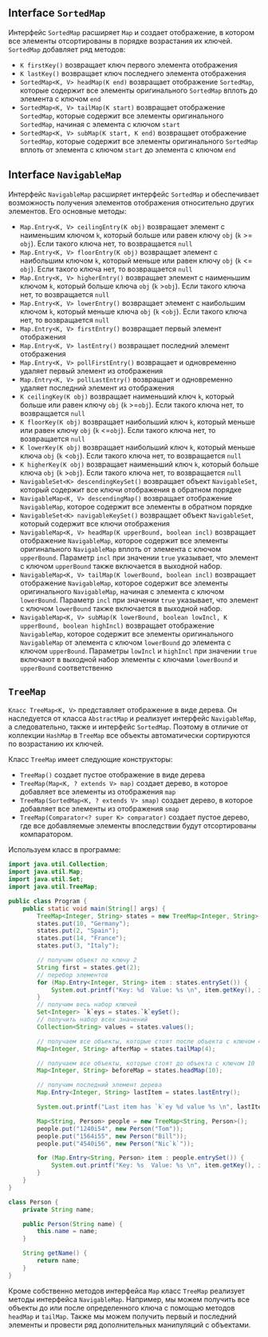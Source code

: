 ## Interface `SortedMap`
Интерфейс `SortedMap` расширяет `Map` и создает отображение, в котором все элементы отсортированы в порядке возрастания их ключей. `SortedMap` добавляет ряд методов:
- `K firstKey()` возвращает ключ первого элемента отображения
- `K lastKey()` возвращает ключ последнего элемента отображения
- `SortedMap<K, V> headMap(K end)` возвращает отображение `SortedMap`, которые содержит все элементы оригинального `SortedMap` вплоть до элемента с ключом `end`
- `SortedMap<K, V> tailMap(K start)` возвращает отображение `SortedMap`, которые содержит все элементы оригинального `SortedMap`, начиная с элемента с ключом `start`
- `SortedMap<K, V> subMap(K start, K end)` возвращает отображение `SortedMap`, которые содержит все элементы оригинального `SortedMap` вплоть от элемента с ключом `start` до элемента с ключом `end`


## Interface `NavigableMap`
Интерфейс `NavigableMap` расширяет интерфейс `SortedMap` и обеспечивает возможность получения элементов отображения относительно других элементов. Его основные методы:
- `Map.Entry<K, V> ceilingEntry(K obj)` возвращает элемент с наименьшим ключом `k`, который больше или равен ключу `obj` (`k` >= `obj`). Если такого ключа нет, то возвращается `null`
- `Map.Entry<K, V> floorEntry(K obj)` возвращает элемент с наибольшим ключом `k`, который меньше или равен ключу `obj` (`k` <= `obj`). Если такого ключа нет, то возвращается `null`
- `Map.Entry<K, V> higherEntry()` возвращает элемент с наименьшим ключом `k`, который больше ключа `obj` (`k` >`obj`). Если такого ключа нет, то возвращается `null`
- `Map.Entry<K, V> lowerEntry()` возвращает элемент с наибольшим ключом `k`, который меньше ключа `obj` (`k` <`obj`). Если такого ключа нет, то возвращается `null`
- `Map.Entry<K, V> firstEntry()` возвращает первый элемент отображения
- `Map.Entry<K, V> lastEntry()` возвращает последний элемент отображения
- `Map.Entry<K, V> pollFirstEntry()` возвращает и одновременно удаляет первый элемент из отображения
- `Map.Entry<K, V> pollLastEntry()` возвращает и одновременно удаляет последний элемент из отображения
- `K ceilingKey(K obj)` возвращает наименьший ключ `k`, который больше или равен ключу `obj` (`k` >=`obj`). Если такого ключа нет, то возвращается `null`
- `K floorKey(K obj)` возвращает наибольший ключ `k`, который меньше или равен ключу `obj` (`k` <=`obj`). Если такого ключа нет, то возвращается `null`
- `K lowerKey(K obj)` возвращает наибольший ключ `k`, который меньше ключа `obj` (`k` <`obj`). Если такого ключа нет, то возвращается `null`
- `K higherKey(K obj)` возвращает наименьший ключ `k`, который больше ключа `obj` (`k` >`obj`). Если такого ключа нет, то возвращается `null`
- `NavigableSet<K> descendingKeySet()` возвращает объект `NavigableSet`, который содержит все ключи отображения в обратном порядке
- `NavigableMap<K, V> descendingMap()` возвращает отображение `NavigableMap`, которое содержит все элементы в обратном порядке
- `NavigableSet<K> navigableKeySet()` возвращает объект `NavigableSet`, который содержит все ключи отображения
- `NavigableMap<K, V> headMap(K upperBound, boolean incl)` возвращает отображение `NavigableMap`, которое содержит все элементы оригинального `NavigableMap` вплоть от элемента с ключом `upperBound`. Параметр `incl` при значении `true` указывает, что элемент с ключом `upperBound` также включается в выходной набор.
- `NavigableMap<K, V> tailMap(K lowerBound, boolean incl)` возвращает отображение `NavigableMap`, которое содержит все элементы оригинального `NavigableMap`, начиная с элемента с ключом `lowerBound`. Параметр `incl` при значении `true` указывает, что элемент с ключом `lowerBound` также включается в выходной набор.
- `NavigableMap<K, V> subMap(K lowerBound, boolean lowIncl, K upperBound, boolean highIncl)` возвращает отображение `NavigableMap`, которое содержит все элементы оригинального `NavigableMap` от элемента с ключом `lowerBound` до элемента с ключом `upperBound`. Параметры `lowIncl` и `highIncl` при значении `true` включают в выходной набор элементы с ключами `lowerBound` и `upperBound` соответственно


## `TreeMap`
`Класс TreeMap<K, V>` представляет отображение в виде дерева. Он наследуется от класса `AbstractMap` и реализует интерфейс `NavigableMap`, а следовательно, также и интерфейс `SortedMap`. Поэтому в отличие от коллекции `HashMap` в `TreeMap` все объекты автоматически сортируются по возрастанию их ключей.

Класс `TreeMap` имеет следующие конструкторы:
- `TreeMap()` создает пустое отображение в виде дерева
- `TreeMap(Map<K, ? extends V> map)` создает дерево, в которое добавляет все элементы из отображения `map`
- `TreeMap(SortedMap<K, ? extends V> smap)` создает дерево, в которое добавляет все элементы из отображения `smap`
- `TreeMap(Comparator<? super K> comparator)` создает пустое дерево, где все добавляемые элементы впоследствии будут отсортированы компаратором.

Используем класс в программе:
```java
import java.util.Collection;
import java.util.Map;
import java.util.Set;
import java.util.TreeMap;

public class Program {
    public static void main(String[] args) {
        TreeMap<Integer, String> states = new TreeMap<Integer, String>();
        states.put(10, "Germany");
        states.put(2, "Spain");
        states.put(14, "France");
        states.put(3, "Italy");

        // получим объект по ключу 2
        String first = states.get(2);
        // перебор элементов
        for (Map.Entry<Integer, String> item : states.entrySet()) {
            System.out.printf("Key: %d  Value: %s \n", item.getKey(), item.getValue());
        }
        // получим весь набор ключей
        Set<Integer> `k`eys = states.`k`eySet();
        // получить набор всех значений
        Collection<String> values = states.values();

        // получаем все объекты, которые стоят после объекта с ключом 4
        Map<Integer, String> afterMap = states.tailMap(4);

        // получаем все объекты, которые стоят до объекта с ключом 10
        Map<Integer, String> beforeMap = states.headMap(10);

        // получим последний элемент дерева
        Map.Entry<Integer, String> lastItem = states.lastEntry();

        System.out.printf("Last item has `k`ey %d value %s \n", lastItem.getKey(), lastItem.getValue());

        Map<String, Person> people = new TreeMap<String, Person>();
        people.put("1240i54", new Person("Tom"));
        people.put("1564i55", new Person("Bill"));
        people.put("4540i56", new Person("Nic`k`"));

        for (Map.Entry<String, Person> item : people.entrySet()) {
            System.out.printf("Key: %s  Value: %s \n", item.getKey(), item.getValue().getName());
        }
    }
}

class Person {
    private String name;

    public Person(String name) {
        this.name = name;
    }

    String getName() {
        return name;
    }
}
```

Кроме собственно методов интерфейса `Map` класс `TreeMap` реализует методы интерфейса `NavigableMap`. Например, мы можем получить все объекты до или после определенного ключа с помощью методов `headMap` и `tailMap`. Также мы можем получить первый и последний элементы и провести ряд дополнительных манипуляций с объектами.